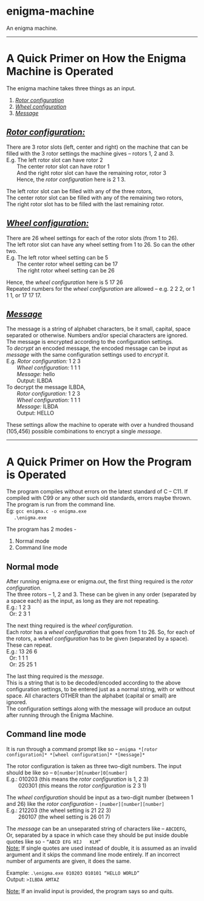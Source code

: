 # enigma-machine
An enigma machine.

--------------------------------------------------------------------------------------

# A Quick Primer on How the Enigma Machine is Operated
The enigma machine takes three things as an input.
1. <ins>*Rotor configuration*</ins>
2. <ins>*Wheel configuration*</ins>
3. <ins>*Message*</ins>

## <ins>*Rotor configuration:*</ins>
There are 3 rotor slots (left, center and right) on the machine that can be filled with the 3 rotor settings the machine gives – rotors 1, 2 and 3.  
E.g. The left rotor slot can have rotor 2  
&nbsp;  &nbsp;  &nbsp;  &nbsp;The center rotor slot can have rotor 1   
&nbsp;  &nbsp;  &nbsp;  &nbsp;And the right rotor slot can have the remaining rotor, rotor 3  
&nbsp;  &nbsp;  &nbsp;  &nbsp;Hence, the *rotor configuration* here is 2 1 3.  

The left rotor slot can be filled with any of the three rotors,  
The center rotor slot can be filled with any of the remaining two rotors,  
The right rotor slot has to be filled with the last remaining rotor.  

## <ins>*Wheel configuration:*</ins>
There are 26 wheel settings for each of the rotor slots (from 1 to 26).  
The left rotor slot can have any wheel setting from 1 to 26. So can the other two.  
E.g. The left rotor wheel setting can be 5  
&nbsp;  &nbsp;  &nbsp;  &nbsp;The center rotor wheel setting can be 17  
&nbsp;  &nbsp;  &nbsp;  &nbsp;The right rotor wheel setting can be 26  

Hence, the *wheel configuration* here is 5 17 26  
Repeated numbers for the *wheel configuration* are allowed – e.g. 2 2 2, or 1 1 1, or 17 17 17.  

## <ins>*Message*</ins>
The message is a string of alphabet characters, be it small, capital, space separated or otherwise. Numbers and/or special characters are ignored.  
The message is encrypted according to the configuration settings.  
To *decrypt* an encoded message, the encoded message can be input as *message* with the same configuration settings used to *encrypt* it.  
E.g. *Rotor configuration:* 1 2 3  
&nbsp;  &nbsp;  &nbsp;  &nbsp;*Wheel configuration:* 1 1 1  
&nbsp;  &nbsp;  &nbsp;  &nbsp;*Message:* hello  
&nbsp;  &nbsp;  &nbsp;  &nbsp;Output: ILBDA  
To decrypt the message ILBDA,  
&nbsp;  &nbsp;  &nbsp;  &nbsp;*Rotor configuration:* 1 2 3  
&nbsp;  &nbsp;  &nbsp;  &nbsp;*Wheel configuration:* 1 1 1  
&nbsp;  &nbsp;  &nbsp;  &nbsp;*Message:* ILBDA  
&nbsp;  &nbsp;  &nbsp;  &nbsp;Output: HELLO  

These settings allow the machine to operate with over a hundred thousand (105,456) possible combinations to encrypt a single *message*.  

--------------------------------------------------------------------------------------

# A Quick Primer on How the Program is Operated
The program compiles without errors on the latest standard of C – C11. If compiled with C99 or any other such old standards, errors maybe thrown.  
The program is run from the command line.  
Eg: `gcc enigma.c -o enigma.exe`  
&nbsp; &nbsp; &nbsp;`.\enigma.exe`  

The program has 2 modes -
1. Normal mode
2. Command line mode

## Normal mode
After running enigma.exe or enigma.out, the first thing required is the *rotor configuration*.  
The three rotors – 1, 2 and 3. These can be given in any order (separated by a space each) as the input, as long as they are not repeating.  
E.g.: 1 2 3  
&nbsp;&nbsp;Or: 2 3 1  

The next thing required is the *wheel configuration*.  
Each rotor has a *wheel configuration* that goes from 1 to 26. So, for each of the rotors, a *wheel configuration* has to be given (separated by a space). These can repeat.  
E.g.: 13 26 6  
&nbsp;&nbsp;Or: 1 1 1  
&nbsp;&nbsp;Or: 25 25 1  

The last thing required is the *message*.  
This is a string that is to be decoded/encoded according to the above configuration settings, to be entered just as a normal string, with or without space. All characters OTHER than the alphabet (capital or small) are ignored.  
The configuration settings along with the message will produce an output after running through the Enigma Machine.  

## Command line mode
It is run through a command prompt like so – `enigma *[rotor configuration]* *[wheel configuration]* *[message]*`  

The rotor configuration is taken as three two-digit numbers. The input should be like so – `0[number]0[number]0[number]`  
E.g.: 010203 (this means the *rotor configuration* is 1, 2 3)  
&nbsp; &nbsp; &nbsp; &nbsp; 020301 (this means the *rotor configuration* is 2 3 1)  

The *wheel configuration* should be input as a two-digit number (between 1 and 26) like the *rotor configuration* - `[number][number][number]`  
E.g.: 212203 (the wheel setting is 21 22 3)  
&nbsp; &nbsp; &nbsp; &nbsp; 260107 (the wheel setting is 26 01 7)  

The *message* can be an unseparated string of characters like – `ABCDEFG`,  
Or, separated by a space in which case they should be put inside double quotes like so - `“ABCD EFG HIJ   KLM”`  
<ins>Note:</ins> If single quotes are used instead of double, it is assumed as an invalid argument and it skips the command line mode entirely. If an incorrect number of arguments are given, it does the same.  

Example: `.\enigma.exe 010203 010101 “HELLO WORLD”`  
Output: `>ILBDA AMTAZ`  

<ins>Note:</ins> If an invalid input is provided, the program says so and quits.
